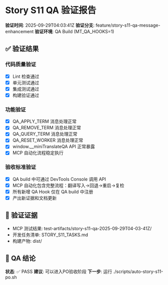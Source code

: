 # Story S11 QA 验证报告

**验证时间**: 2025-09-29T04:03:41Z
**验证分支**: feature/story-s11-qa-message-enhancement
**验证环境**: QA Build (MT_QA_HOOKS=1)

## ✅ 验证结果

### 代码质量验证
- [x] Lint 检查通过
- [x] 单元测试通过
- [x] 集成测试通过
- [x] 构建验证通过

### 功能验证
- [x] QA_APPLY_TERM 消息处理正常
- [x] QA_REMOVE_TERM 消息处理正常
- [x] QA_QUERY_TERM 消息处理正常
- [x] QA_RESET_WORKER 消息处理正常
- [x] window.__miniTranslateQA API 正常暴露
- [x] MCP 自动化流程稳定执行

### 验收标准验证
- [x] QA build 中可通过 DevTools Console 调用 API
- [x] MCP 自动化包含完整流程：翻译写入→回退→重启→复检
- [x] 所有新增 QA Hook 仅在 QA build 中注册
- [x] 产出新证据和文档更新

## 📁 验证证据
- MCP 测试结果: test-artifacts/story-s11-qa-2025-09-29T04-03-41Z/
- 开发任务清单: STORY_S11_TASKS.md
- 构建产物: dist/

## 🎯 QA 结论
**状态**: ✅ PASS
**建议**: 可以进入PO验收阶段
**下一步**: 运行 ./scripts/auto-story-s11-po.sh
